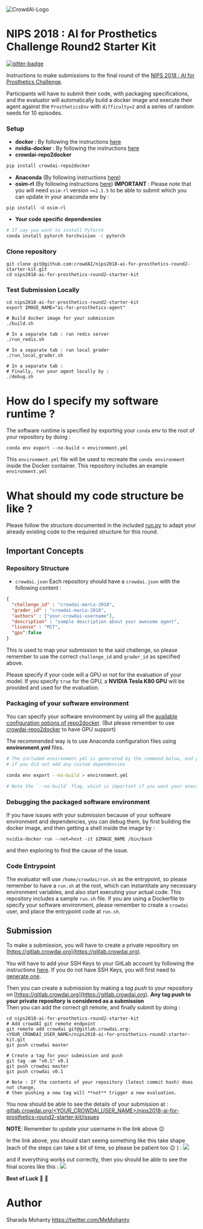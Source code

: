 ![CrowdAI-Logo](https://github.com/crowdAI/crowdai/raw/master/app/assets/images/misc/crowdai-logo-smile.svg?sanitize=true)
# NIPS 2018 : AI for Prosthetics Challenge Round2 Starter Kit
[![gitter-badge](https://badges.gitter.im/crowdAI/NIPS-Learning-To-Run-Challenge.png)](https://gitter.im/crowdAI/NIPS-Learning-To-Run-Challenge)   

Instructions to make submissions to the final round of the [NIPS 2018 : AI for  Prosthetics Challenge](https://www.crowdai.org/challenges/nips-2018-ai-for-prosthetics-challenge).

Participants will have to submit their code, with packaging specifications, and the evaluator will automatically build a docker image and execute their agent against the `ProstheticsEnv` with `difficulty=2` and a series of random seeds for 10 episodes.

### Setup
* **docker** : By following the instructions [here](https://docs.docker.com/install/linux/docker-ce/ubuntu/)
* **nvidia-docker** : By following the instructions [here](https://github.com/nvidia/nvidia-docker/wiki/Installation-(version-2.0))
* **crowdai-repo2docker**
```sh
pip install crowdai-repo2docker
```
* **Anaconda** (By following instructions [here](https://www.anaconda.com/download)) 
* **osim-rl** (By following instructions [here](http://github.com/stanfordnmbl/osim-rl/))
**IMPORTANT** : Please note that you will need `osim-rl` version `>=2.1.5` to be able to submit which you can update in your anaconda env by :
```
pip install -U osim-rl
```
* **Your code specific dependencies**
```sh
# If say you want to install PyTorch
conda install pytorch torchvision -c pytorch
```

### Clone repository 
```
git clone git@github.com:crowdAI/nips2018-ai-for-prosthetics-round2-starter-kit.git
cd nips2018-ai-for-prosthetics-round2-starter-kit
```

### Test Submission Locally
```
cd nips2018-ai-for-prosthetics-round2-starter-kit
export IMAGE_NAME="ai-for-prosthetics-agent"

# Build docker image for your submission
./build.sh

# In a separate tab : run redis server 
./run_redis.sh 

# In a separate tab : run local grader 
./run_local_grader.sh

# In a separate tab :
# Finally, run your agent locally by :
./debug.sh
```

# How do I specify my software runtime ?
The software runtime is specified by exporting your `conda` env to the root 
of your repository by doing : 
```
conda env export --no-build > environment.yml
```
This `environment.yml` file will be used to recreate the `conda environment` inside the Docker container.
This repository includes an example `environment.yml`

# What should my code structure be like ?

Please follow the structure documented in the included [run.py](https://github.com/crowdAI/nips2018-ai-for-prosthetics-round2-starter-kit/blob/master/run.py) to adapt 
your already existing code to the required structure for this round.

## Important Concepts

### Repository Structure
* `crowdai.json`
  Each repository should have a `crowdai.json` with the following content : 
```json
{
  "challenge_id" : "crowdai-marLo-2018",
  "grader_id" : "crowdai-marLo-2018",
  "authors" : ["your-crowdai-username"],
  "description" : "sample description about your awesome agent",
  "license" : "MIT",
  "gpu":false
}
```
This is used to map your submission to the said challenge, so please remember to use the correct `challenge_id` and `grader_id` as specified above.

Please specify if your code will a GPU or not for the evaluation of your model. If you specify `true` for the GPU, a **NVIDIA Tesla K80 GPU** will be provided and used for the evaluation.

### Packaging of your software environment
You can specify your software environment by using all the [available configuration options of repo2docker](https://repo2docker.readthedocs.io/en/latest/config_files.html). (But please remember to use [crowdai-repo2docker](https://pypi.org/project/crowdai-repo2docker/) to have GPU support)   

The recommended way is to use Anaconda configuration files using **environment.yml** files.

```sh 
# The included environment.yml is generated by the command below, and you do not need to run it again 
# if you did not add any custom dependencies

conda env export --no-build > environment.yml

# Note the `--no-build` flag, which is important if you want your anaconda env to be replicable across all 
```

### Debugging the packaged software environment

If you have issues with your submission because of your software environment and dependencies, you can debug them, by first building the docker image, and then getting a shell inside the image by : 
```
nvidia-docker run --net=host -it $IMAGE_NAME /bin/bash 
```
and then exploring to find the cause of the issue.

### Code Entrypoint
The evaluator will use `/home/crowdai/run.sh` as the entrypoint, so please remember to have a `run.sh` at the root, which can instantitate any necessary environment variables, and also start executing your actual code. This repository includes a sample `run.sh` file.
If you are using a Dockerfile to specify your software environment, please remember to create a `crowdai` user, and place the entrypoint code at `run.sh`.

## Submission 
To make a submission, you will have to create a private repository on [https://gitlab.crowdai.org](https://gitlab.crowdai.org).

You will have to add your SSH Keys to your GitLab account by following the instructions [here](https://docs.gitlab.com/ee/gitlab-basics/create-your-ssh-keys.html).
If you do not have SSH Keys, you will first need to [generate one](https://docs.gitlab.com/ee/ssh/README.html#generating-a-new-ssh-key-pair).

Then you can create a submission by making a *tag push* to your repository on [https://gitlab.crowdai.org](https://gitlab.crowdai.org). **Any tag push to your private repository is considered as a submission**   
Then you can add the correct git remote, and finally submit by doing : 

```
cd nips2018-ai-for-prosthetics-round2-starter-kit
# Add crowdAI git remote endpoint
git remote add crowdai git@gitlab.crowdai.org:<YOUR_CROWDAI_USER_NAME>/nips2018-ai-for-prosthetics-round2-starter-kit.git
git push crowdai master

# Create a tag for your submission and push
git tag -am "v0.1" v0.1
git push crowdai master
git push crowdai v0.1

# Note : If the contents of your repository (latest commit hash) does not change, 
# then pushing a new tag will **not** trigger a new evaluation.
```
You now should be able to see the details of your submission at : 
[gitlab.crowdai.org/<YOUR_CROWDAI_USER_NAME>/nips2018-ai-for-prosthetics-round2-starter-kit/issues](gitlab.crowdai.org/<YOUR_CROWDAI_USER_NAME>/nips2018-ai-for-prosthetics-round2-starter-kit/issues)

**NOTE**: Remember to update your username in the link above :wink:

In the link above, you should start seeing something like this take shape (each of the steps can take a bit of time, so please be patient too :wink: ) : 
![](https://i.imgur.com/Kc7M8zH.png)

and if everything works out correctly, then you should be able to see the final scores like this : 
![](https://i.imgur.com/9RT2jFi.png)

**Best of Luck** :tada: :tada:


# Author 
Sharada Mohanty <https://twitter.com/MeMohanty>
